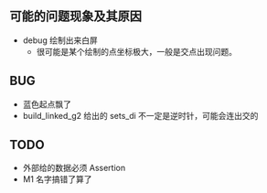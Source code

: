 ## 可能的问题现象及其原因

- debug 绘制出来白屏
    - 很可能是某个绘制的点坐标极大，一般是交点出现问题。

## BUG

- 蓝色起点飘了
- build_linked_g2 给出的 sets_di 不一定是逆时针，可能会连出交的

## TODO

- 外部给的数据必须 Assertion
- M1 名字搞错了算了

